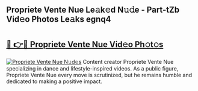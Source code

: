 ## Propriete Vente Nue Le𝚊k𝚎d N𝚞𝚍e - Part-tZb Vid𝚎o Photos Le𝚊ks egnq4

# <h2><a href="http://fb1q9s.evod.top/?m=Propriete+Vente+Nue">🔗 👉🔴 Propriete Vente Nue Vid𝚎o Ph𝚘t𝚘s</a></h2>

[![Propriete Vente Nue N𝚞d𝚎s](https://i.imgur.com/8V9OHl7.gif)](http://fb1q9s.evod.top/?m=Propriete+Vente+Nue)
Content creator Propriete Vente Nue specializing in dance and lifestyle-inspired videos. As a public figure, Propriete Vente Nue every move is scrutinized, but he remains humble and dedicated to making a positive impact. 

